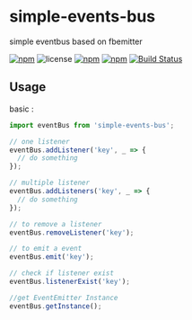 # simple-events-bus
simple eventbus based on fbemitter

[![npm](https://img.shields.io/npm/v/simple-events-bus.svg)](https://www.npmjs.com/package/simple-events-bus) ![license](https://img.shields.io/github/license/khofaai/simple-events-bus.svg) [![npm](https://img.shields.io/npm/dw/simple-events-bus.svg)](https://www.npmjs.com/package/simple-events-bus) [![npm](https://img.shields.io/npm/dt/simple-events-bus.svg)](https://www.npmjs.com/package/simple-events-bus) [![Build Status](https://travis-ci.org/khofaai/simple-events-bus.svg?branch=master)](https://travis-ci.org/khofaai/simple-events-bus)

## Usage

basic :

```javascript
import eventBus from 'simple-events-bus';

// one listener
eventBus.addListener('key', _ => {
  // do something
});

// multiple listener
eventBus.addListeners('key', _ => {
  // do something
});

// to remove a listener
eventBus.removeListener('key');

// to emit a event
eventBus.emit('key');

// check if listener exist
eventBus.listenerExist('key');

//get EventEmitter Instance
eventBus.getInstance();
```
